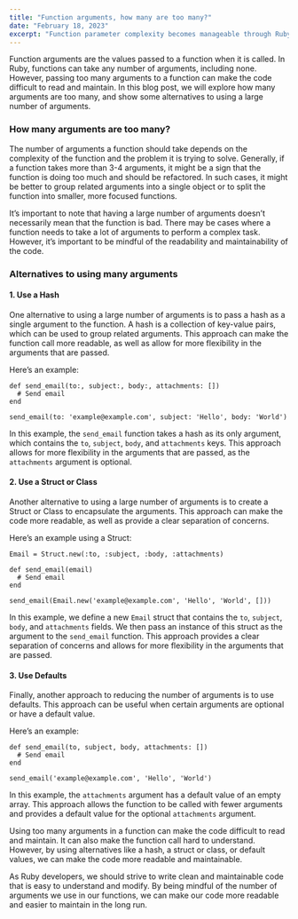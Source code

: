 ```yaml
---
title: "Function arguments, how many are too many?"
date: "February 18, 2023"
excerpt: "Function parameter complexity becomes manageable through Ruby patterns including hashes, structs, classes, and builder implementations when traditional argument lists exceed maintainability thresholds. Analysis covers trade-offs between parameter count, function complexity, and code clarity for sustainable software architecture."
---
```


Function arguments are the values passed to a function when it is called. In Ruby, functions can take any number of arguments, including none. However, passing too many arguments to a function can make the code difficult to read and maintain. In this blog post, we will explore how many arguments are too many, and show some alternatives to using a large number of arguments.

### **How many arguments are too many?**

The number of arguments a function should take depends on the complexity of the function and the problem it is trying to solve. Generally, if a function takes more than 3-4 arguments, it might be a sign that the function is doing too much and should be refactored. In such cases, it might be better to group related arguments into a single object or to split the function into smaller, more focused functions.

It’s important to note that having a large number of arguments doesn’t necessarily mean that the function is bad. There may be cases where a function needs to take a lot of arguments to perform a complex task. However, it’s important to be mindful of the readability and maintainability of the code.

### **Alternatives to using many arguments**

#### 1\. Use a Hash

One alternative to using a large number of arguments is to pass a hash as a single argument to the function. A hash is a collection of key-value pairs, which can be used to group related arguments. This approach can make the function call more readable, as well as allow for more flexibility in the arguments that are passed.

Here’s an example:

    def send_email(to:, subject:, body:, attachments: [])
      # Send email
    end

    send_email(to: 'example@example.com', subject: 'Hello', body: 'World')

In this example, the `send_email` function takes a hash as its only argument, which contains the `to`, `subject`, `body`, and `attachments` keys. This approach allows for more flexibility in the arguments that are passed, as the `attachments` argument is optional.

#### 2\. Use a Struct or Class

Another alternative to using a large number of arguments is to create a Struct or Class to encapsulate the arguments. This approach can make the code more readable, as well as provide a clear separation of concerns.

Here’s an example using a Struct:

    Email = Struct.new(:to, :subject, :body, :attachments)

    def send_email(email)
      # Send email
    end

    send_email(Email.new('example@example.com', 'Hello', 'World', []))

In this example, we define a new `Email` struct that contains the `to`, `subject`, `body`, and `attachments` fields. We then pass an instance of this struct as the argument to the `send_email` function. This approach provides a clear separation of concerns and allows for more flexibility in the arguments that are passed.

#### 3\. Use Defaults

Finally, another approach to reducing the number of arguments is to use defaults. This approach can be useful when certain arguments are optional or have a default value.

Here’s an example:

    def send_email(to, subject, body, attachments: [])
      # Send email
    end

    send_email('example@example.com', 'Hello', 'World')

In this example, the `attachments` argument has a default value of an empty array. This approach allows the function to be called with fewer arguments and provides a default value for the optional `attachments` argument.

Using too many arguments in a function can make the code difficult to read and maintain. It can also make the function call hard to understand. However, by using alternatives like a hash, a struct or class, or default values, we can make the code more readable and maintainable.

As Ruby developers, we should strive to write clean and maintainable code that is easy to understand and modify. By being mindful of the number of arguments we use in our functions, we can make our code more readable and easier to maintain in the long run.
